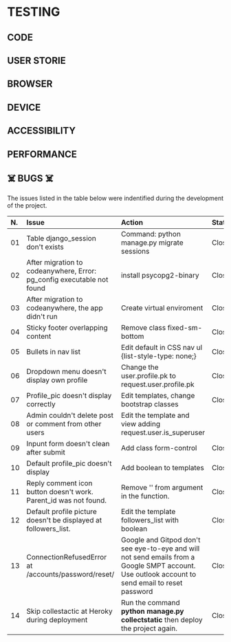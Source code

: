 # TESTING

## CODE

## USER STORIE

## BROWSER

## DEVICE

## ACCESSIBILITY

## PERFORMANCE

## ☠️ BUGS ☠️
The issues listed in the table below were indentified during the development of the project.

|N.| Issue |  Action | Status | 
|:---|:--- |:--- |:--- |
|01| Table django_session don't exists | Command: python manage.py migrate sessions | Closed | 
|02 | After migration to codeanywhere, Error: pg_config executable not found | install psycopg2-binary | Closed |
|03 | After migration to codeanywhere, the app didn't run | Create virtual enviroment | Closed |
|04 | Sticky footer overlapping content | Remove class fixed-sm-bottom | Closed |
|05 | Bullets in nav list | Edit default in CSS nav ul {list-style-type: none;} | Closed |
|06 | Dropdown menu doesn't display own profile | Change the user.profile.pk to request.user.profile.pk | Closed | 
|07 | Profile_pic doesn't display correctly | Edit templates, change bootstrap classes | Closed |
|08 | Admin couldn't delete post or comment from other users | Edit the template and view adding request.user.is_superuser |
|09 | Inpunt form doesn't clean after submit | Add class form-control | Closed |
|10 | Default profile_pic doesn't display | Add boolean to templates | Closed |
|11 | Reply comment icon button doesn't work. Parent_id was not found. | Remove '' from argument in the function. | Closed |
|12 | Default profile picture doesn't be displayed at followers_list. | Edit the template followers_list with boolean | Closed | 
|13 | ConnectionRefusedError at /accounts/password/reset/ | Google and Gitpod don't see eye-to-eye and will not send emails from a Google SMPT account. Use outlook account to send email to reset password  | Closed |
|14 | Skip collestactic at Heroky during deployment | Run the command **python manage.py collectstatic** then deploy the project again. | Closed|


